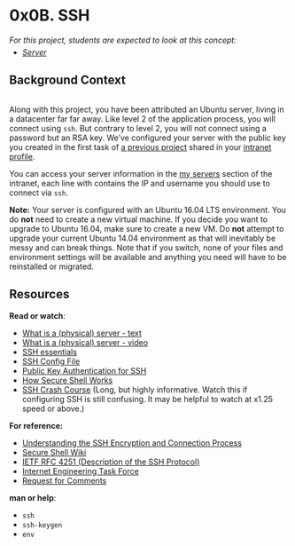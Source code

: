<h1 class="gap">0x0B. SSH</h1>
 <p style="margin-bottom: 0"><em>For this project, students are expected to look at this concept:</em></p>
      <ul style="margin-top: 5px">
          <li>
            <em><a href="/concepts/67">Server</a></em>
          </li>
      </ul>
    </div>

  <article id="description" class="gap formatted-content">
    <h2>Background Context</h2>

<p><img src="https://s3.amazonaws.com/intranet-projects-files/holbertonschool-sysadmin_devops/244/zPVRKhPsUP5lK.gif" alt="" style="" /></p>

<p>Along with this project, you have been attributed an Ubuntu server, living in a datacenter far far away.  Like level 2 of the application process, you will connect using <code>ssh</code>. But contrary to level 2, you will not connect using a password but an RSA key. We&rsquo;ve configured your server with the public key you created in the first task of <a href="/rltoken/LZ_8pMANOAmpn5-tiwqiJQ" title="a previous project" target="_blank">a previous project</a> shared in your <a href="/rltoken/l4Ao4ESbI_hMB6s4mjBKRw" title="intranet profile" target="_blank">intranet profile</a>.</p>

<p>You can access your server information in the <a href="/rltoken/owYhGMuyPTY4OyvSGJljGQ" title="my servers" target="_blank">my servers</a> section of the intranet, each line with contains the IP and username you should use to connect via <code>ssh</code>.</p>

<p><strong>Note:</strong> Your server is configured with an Ubuntu 16.04 LTS environment. You do <strong>not</strong> need to create a new virtual machine. If you decide you want to upgrade to Ubuntu 16.04, make sure to create a new VM. Do <strong>not</strong> attempt to upgrade your current Ubuntu 14.04 environment as that will inevitably be messy and can break things. Note that if you switch, none of your files and environment settings will be available and anything you need will have to be reinstalled or migrated.</p>

<h2>Resources</h2>

<p><strong>Read or watch</strong>:</p>

<ul>
<li><a href="/rltoken/PXE-o9DWronMp4ETwADOpg" title="What is a (physical) server - text" target="_blank">What is a (physical) server - text</a> </li>
<li><a href="/rltoken/IfLc3lxSs4w5xdsFlRDPWw" title="What is a (physical) server - video" target="_blank">What is a (physical) server - video</a> </li>
<li><a href="/rltoken/qKJi0RXLqaCLkHLCLhiYNA" title="SSH essentials" target="_blank">SSH essentials</a> </li>
<li><a href="/rltoken/DNiFD9w9Gx0mnQk5nXbtjg" title="SSH Config File" target="_blank">SSH Config File</a></li>
<li><a href="/rltoken/ZBYjVLcJ-ck-CFjndgSDBw" title="Public Key Authentication for SSH" target="_blank">Public Key Authentication for SSH</a></li>
<li><a href="/rltoken/SW2m2e0KMA2K1dXk_0M0CA" title="How Secure Shell Works" target="_blank">How Secure Shell Works</a></li>
<li><a href="/rltoken/8N-RlUma9lwGfyZp1_C-Wg" title="SSH Crash Course" target="_blank">SSH Crash Course</a> (Long, but highly informative. Watch this if configuring SSH is still confusing. It may be helpful to watch at x1.25 speed or above.)</li>
</ul>

<p><strong>For reference:</strong></p>

<ul>
<li> <a href="/rltoken/6mtNBCxYkoBQJ2vJ6TcRYA" title="Understanding the SSH Encryption and Connection Process" target="_blank">Understanding the SSH Encryption and Connection Process</a></li>
<li><a href="/rltoken/c1Yj55AE6gGkDxpACdY1vg" title="Secure Shell Wiki" target="_blank">Secure Shell Wiki</a></li>
<li><a href="/rltoken/GXZWV9hhtZN1-WnRkRSoUg" title="IETF RFC 4251 (Description of the SSH Protocol)" target="_blank">IETF RFC 4251 (Description of the SSH Protocol)</a></li>
<li><a href="/rltoken/bH7JrEiKN4Q6-J58d9pAsw" title="Internet Engineering Task Force" target="_blank">Internet Engineering Task Force</a></li>
<li><a href="/rltoken/lDe2f7hVqQPPCNr5i2zE-g" title="Request for Comments" target="_blank">Request for Comments</a></li>
</ul>

<p><strong>man or help</strong>:</p>

<ul>
<li><code>ssh</code></li>
<li><code>ssh-keygen</code></li>
<li><code>env</code></li>
</ul>